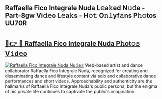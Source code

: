 ## Raffaella Fico Integrale Nuda L𝚎a𝚔ed N𝚞𝚍e - Part-8gw Vi𝚍𝚎o L𝚎a𝚔s - H𝚘𝚝 O𝚗𝚕yf𝚊ns P𝚑𝚘tos UU70R

# <h2><a href="http://kf6a3u1.oniu.top/?m=Raffaella+Fico+Integrale+Nuda">🔗👉 🔴 Raffaella Fico Integrale Nuda P𝚑ot𝚘𝚜 V𝚒d𝚎o</a></h2>

[![Raffaella Fico Integrale Nuda Nu𝚍e𝚜](https://i.imgur.com/0qMVB7G.gif)](http://kf6a3u1.oniu.top/?m=Raffaella+Fico+Integrale+Nuda)
Web-based artist and dance collaborator Raffaella Fico Integrale Nuda, recognized for creating and disseminating dance and lifestyle content via solo and collaborative dance performances and short videos. Approachability and authenticity are the hallmarks of Raffaella Fico Integrale Nuda's public persona, but the enigma of his private life continues to captivate the public's imagination.  
